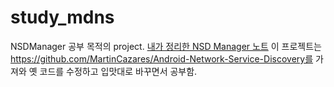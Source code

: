 # study_mdns
NSDManager 공부 목적의 project.
[내가 정리한 NSD Manager 노트](https://github.com/wonpyo93/Notes/blob/main/Java_NSDManager.md)
이 프로젝트는 https://github.com/MartinCazares/Android-Network-Service-Discovery를 가져와 옛 코드를 수정하고 입맛대로 바꾸면서 공부함.
